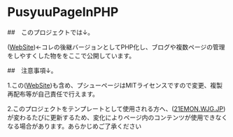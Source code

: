 # PusyuuPageInPHP

##　このプロジェクトでは↓。

(<a href="https://github.com/PusyuuOfficial/WebSite">WebSite</a>)←コレの後継バージョンとしてPHP化し、ブログや複数ページの管理をしやすくした物ををここで公開しています。

##　注意事項↓。

1.この(<a href="https://github.com/PusyuuOfficial/WebSite">WebSite</a>)も含め、プシューページはMITライセンスですので変更、複製再配布等が自己責任で行えます。

2.このプロジェクトをテンプレートとして使用される方へ、(<a href="http://21emon.wjg.jp">21EMON.WJG.JP</a>)が変わるたびに更新するため、変化によりページ内のコンテンツが使用できなくなる場合があります。あらかじめご了承ください
